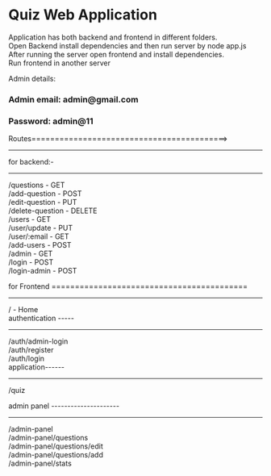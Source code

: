 <h1>Quiz Web Application</h1>

Application has both backend and frontend in different folders. <br>
Open Backend install dependencies and then run server by node app.js  <br>
After running the server open frontend and install dependencies.<br>
Run frontend in another server<br>

Admin details: <br>
<h3>Admin email: admin@gmail.com</h2>
<h3>Password: admin@11</h3>


Routes==========================================> <br><hr>

for backend:-<br><hr>

/questions    -   GET  <br>
/add-question  -  POST <br>
/edit-question - PUT <br>
/delete-question - DELETE <br>
/users - GET <br>
/user/update - PUT <br>
/user/:email - GET <br>
/add-users - POST <br>
/admin - GET <br>
/login - POST <br>
/login-admin - POST <br>

for Frontend ==========================================<br><hr>
/  - Home <br>
authentication -----<br><hr>
/auth/admin-login <br>
/auth/register <br>
/auth/login <br>
application------<br><hr>
/quiz  <br>

admin panel ---------------------<br><hr>
/admin-panel <br>
/admin-panel/questions <br>
/admin-panel/questions/edit <br>
/admin-panel/questions/add <br>
/admin-panel/stats <br>
